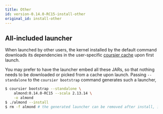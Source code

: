 ```yaml
---
title: Other
id: version-0.14.0-RC15-install-other
original_id: install-other
---
```


## All-included launcher

When launched by other users, the kernel installed by the default command
downloads its dependencies in the user-specific [coursier cache](https://get-coursier.io/docs/cache.html#location)
upon first launch.

You may prefer to have the launcher embed all these JARs,
so that nothing needs to be downloaded or picked from a cache upon launch. Passing
`--standalone` to the `coursier bootstrap` command generates such a launcher,
```bash
$ coursier bootstrap --standalone \
    almond:0.14.0-RC15 --scala 2.13.14 \
    -o almond
$ ./almond --install
$ rm -f almond # the generated launcher can be removed after install, it copied itself in the kernel installation directory
```

